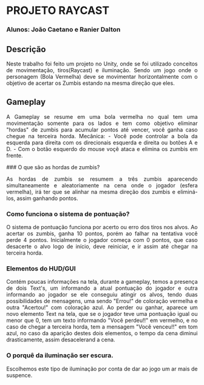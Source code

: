 # **PROJETO RAYCAST**
### Alunos: João Caetano e Ranier Dalton 

## Descrição 
<p align="justify"> 
	Neste trabalho foi feito um projeto no Unity, onde se foi utilizado conceitos de movimentação, tiros(Raycast) e iluminação. Sendo um jogo onde o personagem (Bola Vermelha) deve se movimentar horizontalmente com o objetivo de acertar os Zumbis estando na mesma direção que eles.
</p>

## Gameplay
<p align="justify"> 
	A Gameplay se resume em uma bola vermelha no qual tem uma movimentação somente para os lados e tem como objetivo eliminar "hordas" de zumbis para acumular pontos até vencer, você ganha caso chegue na terceira horda.
	Mecânica: 
	- Você pode controlar a bola da esquerda para direita com os direcionais esquerda e direita ou botões A e D.
	- Com o botão esquerdo do mouse voçê ataca e elimina os zumbis em frente.
</p>
### O que são as hordas de zumbis?
<p align="justify"> 
	As hordas de zumbis se resumem a três zumbis aparecendo simultaneamente e aleatoriamente na cena onde o jogador (esfera vermelha), irá ter que se alinhar na mesma direção dos zumbis e eliminá-los, assim ganhando pontos. 
</p>
	
### Como funciona o sistema de pontuação?
<p align="justify"> 
	O sistema de pontuação funciona por acerto ou erro dos tiros nos alvos. Ao acertar os zumbis, ganha 10 pontos, porém ao falhar na tentativa você perde 4 pontos. Inicialmente o jogador começa com 0 pontos, que caso desacerte o alvo logo de início, deve reiniciar, e ir assim até chegar na terceira horda.
</p>
	
### Elementos do HUD/GUI
<p align="justify"> 
	Contém poucas informações na tela, durante a gameplay, temos a presença de dois Text's, um informando a atual pontuação do jogador e outra informando ao jogador se ele conseguiu atingir os alvos, tendo duas possibilidades de mensagens, uma sendo "Errou!" de coloração vermelha e outra "Acertou!" com coloração azul. Ao perder ou ganhar, aparece um novo elemento Text na tela, que se o jogador teve uma pontuação igual ou menor que 0, tem um texto informando "Você perdeu!!" em vermelho, e no caso de chegar a terceira horda, tem a mensagem "Você venceu!!" em tom azul, no caso da aparição destes dois elementos, o tempo da cena diminui drasticamente, assim desacelerand a cena. 
</p>
	
	


### O porquê da iluminação ser escura.
<p align="justify"> 
	Escolhemos este tipo de iluminação por conta de dar ao jogo um ar mais de suspence.
</p>



